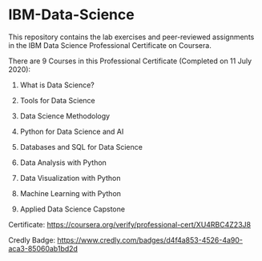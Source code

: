 # IBM-Data-Science
This repository contains the lab exercises and peer-reviewed assignments in the IBM Data Science Professional Certificate on Coursera.

There are 9 Courses in this Professional Certificate (Completed on 11 July 2020):

1. What is Data Science?

2. Tools for Data Science

3. Data Science Methodology

4. Python for Data Science and AI

5. Databases and SQL for Data Science

6. Data Analysis with Python

7. Data Visualization with Python

8. Machine Learning with Python

9. Applied Data Science Capstone

Certificate: https://coursera.org/verify/professional-cert/XU4RBC4Z23J8

Credly Badge: https://www.credly.com/badges/d4f4a853-4526-4a90-aca3-85060ab1bd2d
